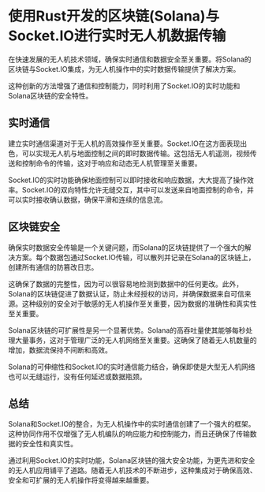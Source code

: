 # 使用Rust开发的区块链(Solana)与Socket.IO进行实时无人机数据传输


在快速发展的无人机技术领域，确保实时通信和数据安全至关重要。将Solana的区块链与Socket.IO集成，为无人机操作中的实时数据传输提供了解决方案。

这种创新的方法增强了通信和控制能力，同时利用了Socket.IO的实时功能和Solana区块链的安全特性。

## 实时通信

建立实时通信渠道对于无人机的高效操作至关重要。Socket.IO在这方面表现出色，可以实现无人机与地面控制之间的即时数据传输。这包括无人机遥测，视频传送和控制命令的传输，这对于响应和动态无人机管理至关重要。

Socket.IO的实时功能确保地面控制可以即时接收和响应数据，大大提高了操作效率。Socket.IO的双向特性允许无缝交互，其中可以发送来自地面控制的命令，并可以实时接收确认数据，确保平滑和连续的信息流。


## 区块链安全

确保实时数据安全传输是一个关键问题，而Solana的区块链提供了一个强大的解决方案。每个数据包通过Socket.IO传输，可以散列并记录在Solana的区块链上，创建所有通信的防篡改日志。

这确保了数据的完整性，因为可以很容易地检测到数据中的任何更改。此外，Solana的区块链促进了数据认证，防止未经授权的访问，并确保数据来自可信来源。这种级别的安全对于敏感的无人机操作至关重要，因为数据的准确性和真实性至关重要。

Solana区块链的可扩展性是另一个显著优势。Solana的高吞吐量使其能够每秒处理大量事务，这对于管理广泛的无人机网络至关重要。这确保了随着无人机数量的增加，数据流保持不间断和高效。

Solana的可伸缩性和Socket.IO的实时通信能力结合，确保即使是大型无人机网络也可以无缝运行，没有任何延迟或数据瓶颈。


## 总结

Solana和Socket.IO的整合，为无人机操作中的实时通信创建了一个强大的框架。这种协同作用不仅增强了无人机编队的响应能力和控制能力，而且还确保了传输数据的安全性和真实性。

通过利用Socket.IO的实时功能，Solana区块链的强大安全功能，为更先进和安全的无人机应用铺平了道路。随着无人机技术的不断进步，这种集成对于确保高效、安全和可扩展的无人机操作将变得越来越重要。
